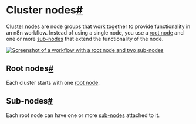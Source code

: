 [](https://github.com/n8n-io/n8n-docs/edit/main/docs/integrations/builtin/cluster-nodes/index.md "Edit this page")

# Cluster nodes[#](#cluster-nodes "Permanent link")

[Cluster nodes](../../../glossary/#cluster-node-n8n) are node groups that work together to provide functionality in an n8n workflow. Instead of using a single node, you use a [root node](../../../glossary/#root-node-n8n) and one or more [sub-nodes](../../../glossary/#sub-node-n8n) that extend the functionality of the node.

[![Screenshot of a workflow with a root node and two sub-nodes](../../../_images/integrations/builtin/cluster-nodes/root-sub-nodes.png)](https://docs.n8n.io/_images/integrations/builtin/cluster-nodes/root-sub-nodes.png)

## Root nodes[#](#root-nodes "Permanent link")

Each cluster starts with one [root node](../../../glossary/#root-node-n8n).

## Sub-nodes[#](#sub-nodes "Permanent link")

Each root node can have one or more [sub-nodes](../../../glossary/#sub-node-n8n) attached to it.